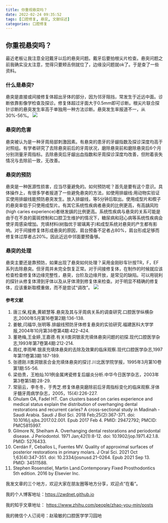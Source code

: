 ```yaml
---
title: 你重视悬突吗？
date: 2022-02-24 09:35:52
tags: [口腔修复, 悬突, 文献综述]
categories: 口腔修复
---
```

## 你重视悬突吗？
最近老板让我注意全冠戴牙以后的悬突问题。戴牙后要拍根尖片检查。悬突问题之前我确实没太注意，觉得只要颊舌侧就位了，边缘没问题就ok了。于是查了一些资料。
### 什么是悬突?
悬突是直接或间接修复体超出牙体的部分，因为邻牙阻挡，常发生于近远中面。诊断依靠影像学检查及探诊。修复体超过牙面大于0.5mm即可诊断。根尖片联合探针诊断的悬突发生率高于单独用一种方法诊断。悬突发生率报道不一，从30%-56%。
![](https://zymblog-1258069789.cos.ap-chengdu.myqcloud.com/blog0279-overhang/01.jpg)
### 悬突的危害
悬突被认为是一种牙周局部刺激因素。有悬突的患牙的牙龈指数及探诊深度均高于对照组。有学者研究了去除悬突前后的牙周状况，磨除悬突前和磨除悬突后6个月分别测量牙周指标。去除悬突后牙龈出血指数和牙周探诊深度均改善，但附着丧失情况与去除前一致，无改善。
### 悬突的预防
悬突是一种医源性损害，应当尽量避免的。如何预防呢？首先是要有这个意识。具体操作上，有很多学者报道了一些避免悬突的方法，如使用排龈线:用动物实验证实使用排龈线能预防悬突发生。放入排龈线，等5分钟后取出。使用成型片和楔子的悬突率低于只使用成型片。有其它系统性疾病者悬突的比例更高，有高龋风险(high caries experience)者继发龋的比例更高。系统性疾病与悬突的关系可能是由于在不良的菌斑控制和口腔卫生维护的情况下，糖尿病和冠心病等系统性疾病会使牙周感染增加。充填材料(树脂优于玻璃离子)和成型系统对悬突的产生都有影响。对于间接修复体形成悬突的原因，肩台预备不足者占80%，肩台形成足够而修复体过厚者占20%。因此近远中邻面要预备够。
### 悬突的处理
悬突主要还是靠预防，如果出现了悬突如何处理？采用金刚砂车针按TR，F，EF系列去除悬突。但牙周并未完全恢复正常。对于间接修复体，在制作的时候就应该检查检查修复体边缘完整性，悬突，台阶及边缘开放，是常见的缺陷。可以用锐利的探针从修复体滑到牙体以及从牙体滑到修复体来检查。对于明显不精确的修复体，应该重新取模重做，而不是尝试“调改”。
![](https://zymblog-1258069789.cos.ap-chengdu.myqcloud.com/blog0279-overhang/02.jpg)

#### 参考文献
1. 唐三保,程勇,黄颖慧等.悬突及其与牙周病关系的调查研究.口腔医学纵横杂志,2000年5月第16卷第2期:136-138.
2. 姜敏,闫福华,张明等.排龈线预防牙体修复悬突的实验研究.福建医科大学学报,2004年10月第38卷第4期:422-424.
3. 董艳梅,王金婷,王嘉德.有关Ⅱ类洞银汞充填体悬突问题的初探.现代口腔医学杂志,1993年第7卷第4期:212-214.
4. 周红,李雨琴.银汞充填体悬突的去除及效果的临床观察.现代口腔医学杂志,1997年第11卷第3期:187-189.
5. 张德刚.Ⅱ类洞银汞合金充填体悬突的探讨.川北医学院学报，1995年3月第10卷第1期:55-56.
6. 梁伯贵，王柏灿.101例金属烤瓷修复后龈炎分析.中华今日医学杂志，2003年第3卷第5期:28-29.
7. 常丽云，李冬冬，于秀芝.修复体悬突磨除前后牙周指标变化的临床观察.牙体牙髓牙周病学杂志，2005，15(4):226-227.
8. Ghulam OA, Fadel HT. Can clusters based on caries experience and medical status explain the distribution of overhanging dental restorations and recurrent caries? A cross-sectional study in Madinah - Saudi Arabia. Saudi J Biol Sci. 2018 Feb;25(2):367-371. doi: 10.1016/j.sjbs.2017.02.001. Epub 2017 Feb 4. PMID: 29472792; PMCID: PMC5815997.
9. Gilmore N, Sheiham A. Overhanging dental restorations and periodontal disease. J Periodontol. 1971 Jan;42(1):8-12. doi: 10.1902/jop.1971.42.1.8. PMID: 5276433.
10. Cerdán F, Ceballos L, Fuentes MV. Quality of approximal surfaces of posterior restorations in primary molars. J Oral Sci. 2021 Oct 1;63(4):347-351. doi: 10.2334/josnusd.21-0264. Epub 2021 Sep 13. PMID: 34511588.
11. Stephen Rosenstiel, Martin Land.Contemporary Fixed Prosthodontics 5th edition. 2016 by Elsevier Inc.



我发文章的三个地方，欢迎大家在朋友圈等地方分享，欢迎点“在看”。

我的个人博客地址：https://zwdnet.github.io

我的知乎文章地址： https://www.zhihu.com/people/zhao-you-min/posts

我的微信个人订阅号：赵瑜敏的口腔医学学习园地

